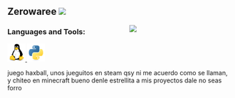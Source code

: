 <h2>Zerowaree <img src="https://www.fg-a.com/flags/argentina-flag-animated.gif" width="25"></h2>
<img align='right' src="https://media.discordapp.net/attachments/874385566400127097/1026499758413582496/B73DFA94-B062-416D-B751-7C4B8489ACC3.jpg?" width="230">
<h3 align="left">Languages and Tools:</h3>
<p align="left"> <a href="https://www.linux.org/" target="_blank" rel="noreferrer"> <img src="https://raw.githubusercontent.com/devicons/devicon/master/icons/linux/linux-original.svg" alt="linux" width="40" height="40"/> </a> <a href="https://www.python.org" target="_blank" rel="noreferrer"> <img src="https://raw.githubusercontent.com/devicons/devicon/master/icons/python/python-original.svg" alt="python" width="40" height="40"/> </a> </p>

juego haxball, unos jueguitos en steam qsy ni me acuerdo como se llaman, y chiteo en minecraft
bueno denle estrellita a mis proyectos dale no seas forro
